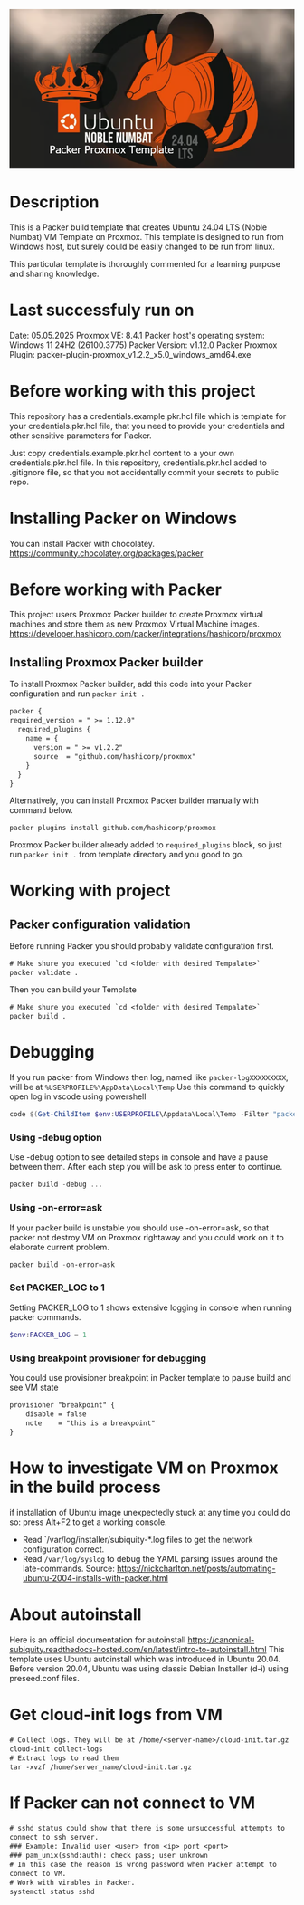 <p align="center"><img src="https://raw.githubusercontent.com/ahpooch/boilerplates/main/packer/proxmox/ubuntu_24.04_noble-numbat_explanatory/Ubuntu24.04_Noble_Numbat.png" />

# Description
This is a Packer build template that creates Ubuntu 24.04 LTS (Noble Numbat) VM Template on Proxmox.
This template is designed to run from Windows host, but surely could be easily changed to be run from linux.

This particular template is thoroughly commented for a learning purpose and sharing knowledge.

# Last successfuly run on
Date: 05.05.2025
Proxmox VE: 8.4.1
Packer host's operating system: Windows 11 24H2 (26100.3775)
Packer Version: v1.12.0
Packer Proxmox Plugin: packer-plugin-proxmox_v1.2.2_x5.0_windows_amd64.exe

# Before working with this project
This repository has a credentials.example.pkr.hcl file
which is template for your credentials.pkr.hcl file,
that you need to provide your credentials and other sensitive parameters for Packer.

Just copy credentials.example.pkr.hcl content to a your own credentials.pkr.hcl file.
In this repository, credentials.pkr.hcl added to .gitignore file, so that you not accidentally commit your secrets to public repo.

# Installing Packer on Windows
You can install Packer with chocolatey.
https://community.chocolatey.org/packages/packer

# Before working with Packer
This project users Proxmox Packer builder to create Proxmox virtual machines and store them as new Proxmox Virtual Machine images.
https://developer.hashicorp.com/packer/integrations/hashicorp/proxmox

## Installing Proxmox Packer builder
To install Proxmox Packer builder, add this code into your Packer configuration and run `packer init .`
```
packer {
required_version = " >= 1.12.0"
  required_plugins {
    name = {
      version = " >= v1.2.2"
      source  = "github.com/hashicorp/proxmox"
    }
  }
}
```
Alternatively, you can install Proxmox Packer builder manually with command below.
```
packer plugins install github.com/hashicorp/proxmox
```
Proxmox Packer builder already added to `required_plugins` block, so just run `packer init .` from template directory and you good to go.

# Working with project
## Packer configuration validation
Before running Packer you should probably validate configuration first.
```shell
# Make shure you executed `cd <folder with desired Tempalate>`
packer validate .
```
Then you can build your Template
```shell
# Make shure you executed `cd <folder with desired Tempalate>`
packer build .
```

# Debugging
If you run packer from Windows then log, named like `packer-logXXXXXXXXX`, will be at `%USERPROFILE%\AppData\Local\Temp`
Use this command to quickly open log in vscode using powershell
```Powershell
code $(Get-ChildItem $env:USERPROFILE\Appdata\Local\Temp -Filter "packer-log*" | Sort-Object -Property LastWriteTime -Descending | Select-Object -First 1 -ExpandProperty FullName)
```

### Using -debug option 
Use -debug option to see detailed steps in console and have a pause between them.
After each step you will be ask to press enter to continue.
```Powershell
packer build -debug ...
```

### Using -on-error=ask
If your packer build is unstable you should use -on-error=ask,
so that packer not destroy VM on Proxmox rightaway and you could work on it to elaborate current problem.
```Powershell
packer build -on-error=ask
```

### Set PACKER_LOG to 1
Setting PACKER_LOG to 1 shows extensive logging in console when running packer commands.
```Powershell
$env:PACKER_LOG = 1
```

### Using breakpoint provisioner for debugging
You could use provisioner breakpoint in Packer template to pause build and see VM state
```  
provisioner "breakpoint" {
    disable = false
    note    = "this is a breakpoint"
}
```

# How to investigate VM on Proxmox in the build process
if installation of Ubuntu image unexpectedly stuck at any time you could do so:
press Alt+F2 to get a working console.
- Read `/var/log/installer/subiquity-*.log files to get the network configuration correct.
- Read `/var/log/syslog` to debug the YAML parsing issues around the late-commands.
Source: https://nickcharlton.net/posts/automating-ubuntu-2004-installs-with-packer.html


# About autoinstall
Here is an official documentation for autoinstall
https://canonical-subiquity.readthedocs-hosted.com/en/latest/intro-to-autoinstall.html
This template uses Ubuntu autoinstall which was introduced in Ubuntu 20.04.
Before version 20.04, Ubuntu was using classic Debian Installer (d-i) using preseed.conf files.

# Get cloud-init logs from VM
```shell
# Collect logs. They will be at /home/<server-name>/cloud-init.tar.gz
cloud-init collect-logs
# Extract logs to read them
tar -xvzf /home/server_name/cloud-init.tar.gz
```

# If Packer can not connect to VM
```shell
# sshd status could show that there is some unsuccessful attempts to connect to ssh server.
### Example: Invalid user <user> from <ip> port <port>
### pam_unix(sshd:auth): check pass; user unknown
# In this case the reason is wrong password when Packer attempt to connect to VM.
# Work with virables in Packer.
systemctl status sshd
```
